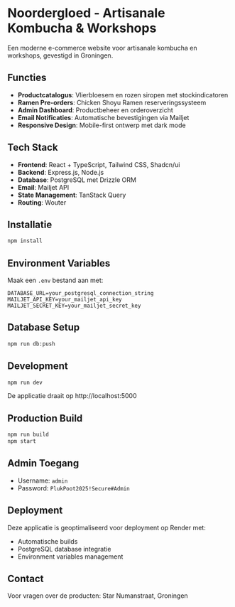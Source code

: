 # Noordergloed - Artisanale Kombucha & Workshops

Een moderne e-commerce website voor artisanale kombucha en workshops, gevestigd in Groningen.

## Functies

- **Productcatalogus**: Vlierbloesem en rozen siropen met stockindicatoren
- **Ramen Pre-orders**: Chicken Shoyu Ramen reserveringssysteem
- **Admin Dashboard**: Productbeheer en orderoverzicht
- **Email Notificaties**: Automatische bevestigingen via Mailjet
- **Responsive Design**: Mobile-first ontwerp met dark mode

## Tech Stack

- **Frontend**: React + TypeScript, Tailwind CSS, Shadcn/ui
- **Backend**: Express.js, Node.js
- **Database**: PostgreSQL met Drizzle ORM
- **Email**: Mailjet API
- **State Management**: TanStack Query
- **Routing**: Wouter

## Installatie

```bash
npm install
```

## Environment Variables

Maak een `.env` bestand aan met:

```env
DATABASE_URL=your_postgresql_connection_string
MAILJET_API_KEY=your_mailjet_api_key
MAILJET_SECRET_KEY=your_mailjet_secret_key
```

## Database Setup

```bash
npm run db:push
```

## Development

```bash
npm run dev
```

De applicatie draait op http://localhost:5000

## Production Build

```bash
npm run build
npm start
```

## Admin Toegang

- Username: `admin`
- Password: `PlukPoot2025!Secure#Admin`

## Deployment

Deze applicatie is geoptimaliseerd voor deployment op Render met:
- Automatische builds
- PostgreSQL database integratie
- Environment variables management

## Contact

Voor vragen over de producten: Star Numanstraat, Groningen